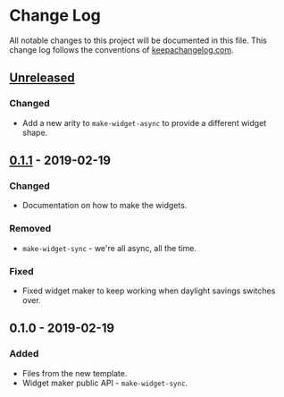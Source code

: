 # Change Log
All notable changes to this project will be documented in this file. This change log follows the conventions of [keepachangelog.com](http://keepachangelog.com/).

## [Unreleased]
### Changed
- Add a new arity to `make-widget-async` to provide a different widget shape.

## [0.1.1] - 2019-02-19
### Changed
- Documentation on how to make the widgets.

### Removed
- `make-widget-sync` - we're all async, all the time.

### Fixed
- Fixed widget maker to keep working when daylight savings switches over.

## 0.1.0 - 2019-02-19
### Added
- Files from the new template.
- Widget maker public API - `make-widget-sync`.

[Unreleased]: https://github.com/your-name/diction/compare/0.1.1...HEAD
[0.1.1]: https://github.com/your-name/diction/compare/0.1.0...0.1.1
